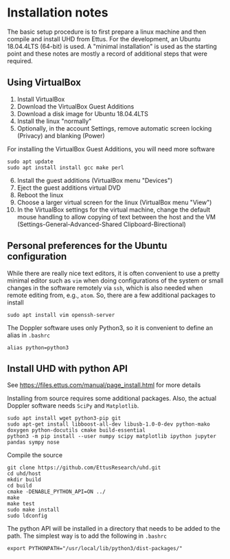 # Installation notes

The basic setup procedure is to first prepare a linux machine and then compile and install UHD from Ettus. For the development, an Ubuntu 18.04.4LTS (64-bit) is used. A "minimal installation" is used as the starting point and these notes are mostly a record of additional steps that were required.

## Using VirtualBox

1. Install VirtualBox
2. Download the VirtualBox Guest Additions
3. Download a disk image for Ubuntu 18.04.4LTS
4. Install the linux "normally"
5. Optionally, in the account Settings, remove automatic screen locking (Privacy) and blanking (Power)

For installing the VirtualBox Guest Additions, you will need more software
```
sudo apt update
sudo apt install install gcc make perl
```

6. Install the guest additions (VirtualBox menu "Devices")
7. Eject the guest additions virtual DVD
8. Reboot the linux
9. Choose a larger virtual screen for the linux (VirtualBox menu "View")
10. In the VirtualBox settings for the virtual machine, change the default mouse handling to allow copying of text between the host and the VM (Settings-General-Advanced-Shared Clipboard-Birectional)

## Personal preferences for the Ubuntu configuration

While there are really nice text editors, it is often convenient to use a pretty minimal editor such as `vim` when doing configurations of the system or small changes in the software remotely via `ssh`, which is also needed when remote editing from, e.g., `atom`. So, there are a few additional packages to install
```
sudo apt install vim openssh-server
```

The Doppler software uses only Python3, so it is convenient to define an alias in `.bashrc`
```
alias python=python3
```

## Install UHD with python API

See https://files.ettus.com/manual/page_install.html for more details

Installing from source requires some additional packages. Also, the actual Doppler software needs `SciPy` and `Matplotlib`.
```
sudo apt install wget python3-pip git
sudo apt-get install libboost-all-dev libusb-1.0-0-dev python-mako doxygen python-docutils cmake build-essential
python3 -m pip install --user numpy scipy matplotlib ipython jupyter pandas sympy nose
```
Compile the source
```
git clone https://github.com/EttusResearch/uhd.git
cd uhd/host
mkdir build
cd build
cmake -DENABLE_PYTHON_API=ON ../
make
make test
sudo make install
sudo ldconfig
```
The python API will be installed in a directory that needs to be added to the path. The simplest way is to add the following in `.bashrc`
```
export PYTHONPATH="/usr/local/lib/python3/dist-packages/"
```
